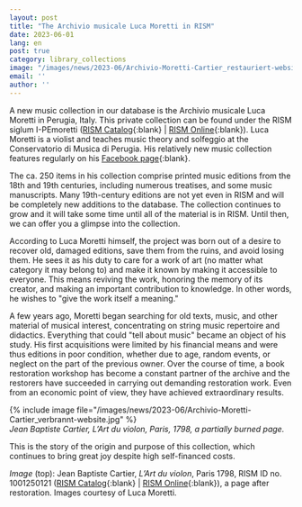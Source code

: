 ```yaml
---
layout: post
title: "The Archivio musicale Luca Moretti in RISM"
date: 2023-06-01
lang: en
post: true
category: library_collections
image: "/images/news/2023-06/Archivio-Moretti-Cartier_restauriert-website.jpg"
email: ''
author: ''
---
```


A new music collection in our database is the Archivio musicale Luca Moretti in Perugia, Italy. This private collection can be found under the RISM siglum I-PEmoretti ([RISM Catalog](https://opac.rism.info/search?View=rism&siglum=I-PEmoretti){:blank} \| [RISM Online](https://rism.online/institutions/51007141){:blank}). Luca Moretti is a violist and teaches music theory and solfeggio at the Conservatorio di Musica di Perugia. His relatively new music collection features regularly on his [Facebook page](https://www.facebook.com/profile.php?id=100077097931527){:blank}.  

The ca. 250 items in his collection comprise printed music editions from the 18th and 19th centuries, including numerous treatises, and some music manuscripts. Many 19th-century editions are not yet even in RISM and will be completely new additions to the database. The collection continues to grow and it will take some time until all of the material is in RISM. Until then, we can offer you a glimpse into the collection.  

According to Luca Moretti himself, the project was born out of a desire to recover old, damaged editions, save them from the ruins, and avoid losing them. He sees it as his duty to care for a work of art (no matter what category it may belong to) and make it known by making it accessible to everyone. This means reviving the work, honoring the memory of its creator, and making an important contribution to knowledge. In other words, he wishes to "give the work itself a meaning."  

A few years ago, Moretti began searching for old texts, music, and other material of musical interest, concentrating on string music repertoire and didactics. Everything that could "tell about music" became an object of his study. His first acquisitions were limited by his financial means and were thus editions in poor condition, whether due to age, random events, or neglect on the part of the previous owner. Over the course of time, a book restoration workshop has become a constant partner of the archive and the restorers have succeeded in carrying out demanding restoration work. Even from an economic point of view, they have achieved extraordinary results.  

{% include image file="/images/news/2023-06/Archivio-Moretti-Cartier_verbrannt-website.jpg" %}  
_Jean Baptiste Cartier, L’Art du violon, Paris, 1798, a partially burned page._  

This is the story of the origin and purpose of this collection, which continues to bring great joy despite high self-financed costs.  

_Image_ (top): Jean Baptiste Cartier, _L’Art du violon_, Paris 1798, RISM ID no. 1001250121 ([RISM Catalog](https://opac.rism.info/search?id=1001250121&View=rism){:blank} \| [RISM Online](https://rism.online/sources/1001250121){:blank}), a page after restoration. Images courtesy of Luca Moretti.

